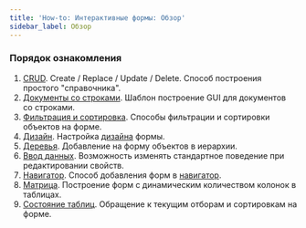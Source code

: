 ```yaml
---
title: 'How-to: Интерактивные формы: Обзор'
sidebar_label: Обзор
---
```


### Порядок ознакомления

1.  [CRUD](How-to_CRUD.md). Create / Replace / Update / Delete. Способ построения простого "справочника".
2.  [Документы со строками](How-to_Documents_with_lines.md). Шаблон построение GUI для документов со строками.
3.  [Фильтрация и сортировка](How-to_Filtering_and_ordering.md). Способы фильтрации и сортировки объектов на форме.
4.  [Дизайн](How-to_Design.md). Настройка [дизайна](Form_design.md) формы.
5.  [Деревья](How-to_Trees.md). Добавление на форму объектов в иерархии.
6.  [Ввод данных](How-to_Data_entry.md). Возможность изменять стандартное поведение при редактировании свойств.
7.  [Навигатор](How-to_Navigator.md). Способ добавления форм в [навигатор](Navigator.md).
8.  [Матрица](How-to_Matrix.md). Построение форм с динамическим количеством колонок в таблицах.
9.  [Состояние таблиц](How-to_Table_status.md). Обращение к текущим отборам и сортировкам на форме.  
      
